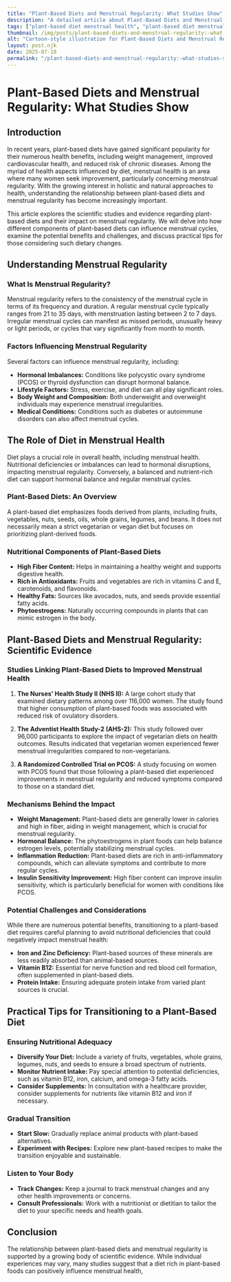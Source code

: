 ```yaml
---
title: "Plant-Based Diets and Menstrual Regularity: What Studies Show"
description: "A detailed article about Plant-Based Diets and Menstrual Regularity: What Studies Show."
tags: ["plant-based diet menstrual health", "plant-based diet menstrual cycle", "plant-based diet period regularity", "vegan diet menstrual health", "plant-based nutrition menstrual benefits"]
thumbnail: /img/posts/plant-based-diets-and-menstrual-regularity:-what-studies-show.webp
alt: "Cartoon-style illustration for Plant-Based Diets and Menstrual Regularity: What Studies Show"
layout: post.njk
date: 2025-07-10
permalink: "/plant-based-diets-and-menstrual-regularity:-what-studies-show/"
---
```


# Plant-Based Diets and Menstrual Regularity: What Studies Show

## Introduction

In recent years, plant-based diets have gained significant popularity for their numerous health benefits, including weight management, improved cardiovascular health, and reduced risk of chronic diseases. Among the myriad of health aspects influenced by diet, menstrual health is an area where many women seek improvement, particularly concerning menstrual regularity. With the growing interest in holistic and natural approaches to health, understanding the relationship between plant-based diets and menstrual regularity has become increasingly important.

This article explores the scientific studies and evidence regarding plant-based diets and their impact on menstrual regularity. We will delve into how different components of plant-based diets can influence menstrual cycles, examine the potential benefits and challenges, and discuss practical tips for those considering such dietary changes. 

## Understanding Menstrual Regularity

### What Is Menstrual Regularity?

Menstrual regularity refers to the consistency of the menstrual cycle in terms of its frequency and duration. A regular menstrual cycle typically ranges from 21 to 35 days, with menstruation lasting between 2 to 7 days. Irregular menstrual cycles can manifest as missed periods, unusually heavy or light periods, or cycles that vary significantly from month to month.

### Factors Influencing Menstrual Regularity

Several factors can influence menstrual regularity, including:

- **Hormonal Imbalances:** Conditions like polycystic ovary syndrome (PCOS) or thyroid dysfunction can disrupt hormonal balance.
- **Lifestyle Factors:** Stress, exercise, and diet can all play significant roles.
- **Body Weight and Composition:** Both underweight and overweight individuals may experience menstrual irregularities.
- **Medical Conditions:** Conditions such as diabetes or autoimmune disorders can also affect menstrual cycles.

## The Role of Diet in Menstrual Health

Diet plays a crucial role in overall health, including menstrual health. Nutritional deficiencies or imbalances can lead to hormonal disruptions, impacting menstrual regularity. Conversely, a balanced and nutrient-rich diet can support hormonal balance and regular menstrual cycles.

### Plant-Based Diets: An Overview

A plant-based diet emphasizes foods derived from plants, including fruits, vegetables, nuts, seeds, oils, whole grains, legumes, and beans. It does not necessarily mean a strict vegetarian or vegan diet but focuses on prioritizing plant-derived foods.

### Nutritional Components of Plant-Based Diets

- **High Fiber Content:** Helps in maintaining a healthy weight and supports digestive health.
- **Rich in Antioxidants:** Fruits and vegetables are rich in vitamins C and E, carotenoids, and flavonoids.
- **Healthy Fats:** Sources like avocados, nuts, and seeds provide essential fatty acids.
- **Phytoestrogens:** Naturally occurring compounds in plants that can mimic estrogen in the body.

## Plant-Based Diets and Menstrual Regularity: Scientific Evidence

### Studies Linking Plant-Based Diets to Improved Menstrual Health

1. **The Nurses' Health Study II (NHS II):** A large cohort study that examined dietary patterns among over 116,000 women. The study found that higher consumption of plant-based foods was associated with reduced risk of ovulatory disorders. 

2. **The Adventist Health Study-2 (AHS-2):** This study followed over 96,000 participants to explore the impact of vegetarian diets on health outcomes. Results indicated that vegetarian women experienced fewer menstrual irregularities compared to non-vegetarians.

3. **A Randomized Controlled Trial on PCOS:** A study focusing on women with PCOS found that those following a plant-based diet experienced improvements in menstrual regularity and reduced symptoms compared to those on a standard diet.

### Mechanisms Behind the Impact

- **Weight Management:** Plant-based diets are generally lower in calories and high in fiber, aiding in weight management, which is crucial for menstrual regularity.
- **Hormonal Balance:** The phytoestrogens in plant foods can help balance estrogen levels, potentially stabilizing menstrual cycles.
- **Inflammation Reduction:** Plant-based diets are rich in anti-inflammatory compounds, which can alleviate symptoms and contribute to more regular cycles.
- **Insulin Sensitivity Improvement:** High fiber content can improve insulin sensitivity, which is particularly beneficial for women with conditions like PCOS.

### Potential Challenges and Considerations

While there are numerous potential benefits, transitioning to a plant-based diet requires careful planning to avoid nutritional deficiencies that could negatively impact menstrual health:

- **Iron and Zinc Deficiency:** Plant-based sources of these minerals are less readily absorbed than animal-based sources.
- **Vitamin B12:** Essential for nerve function and red blood cell formation, often supplemented in plant-based diets.
- **Protein Intake:** Ensuring adequate protein intake from varied plant sources is crucial.

## Practical Tips for Transitioning to a Plant-Based Diet

### Ensuring Nutritional Adequacy

- **Diversify Your Diet:** Include a variety of fruits, vegetables, whole grains, legumes, nuts, and seeds to ensure a broad spectrum of nutrients.
- **Monitor Nutrient Intake:** Pay special attention to potential deficiencies, such as vitamin B12, iron, calcium, and omega-3 fatty acids.
- **Consider Supplements:** In consultation with a healthcare provider, consider supplements for nutrients like vitamin B12 and iron if necessary.

### Gradual Transition

- **Start Slow:** Gradually replace animal products with plant-based alternatives.
- **Experiment with Recipes:** Explore new plant-based recipes to make the transition enjoyable and sustainable.

### Listen to Your Body

- **Track Changes:** Keep a journal to track menstrual changes and any other health improvements or concerns.
- **Consult Professionals:** Work with a nutritionist or dietitian to tailor the diet to your specific needs and health goals.

## Conclusion

The relationship between plant-based diets and menstrual regularity is supported by a growing body of scientific evidence. While individual experiences may vary, many studies suggest that a diet rich in plant-based foods can positively influence menstrual health,